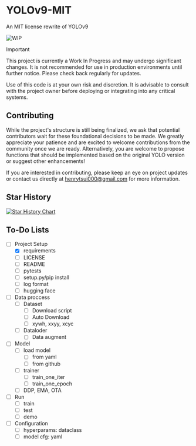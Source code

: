 # YOLOv9-MIT
An MIT license rewrite of YOLOv9

![WIP](https://img.shields.io/badge/status-WIP-orange)
> [!IMPORTANT]
> This project is currently a Work In Progress and may undergo significant changes. It is not recommended for use in production environments until further notice. Please check back regularly for updates.
> 
> Use of this code is at your own risk and discretion. It is advisable to consult with the project owner before deploying or integrating into any critical systems.

## Contributing

While the project's structure is still being finalized, we ask that potential contributors wait for these foundational decisions to be made. We greatly appreciate your patience and are excited to welcome contributions from the community once we are ready. Alternatively, you are welcome to propose functions that should be implemented based on the original YOLO version or suggest other enhancements! 

If you are interested in contributing, please keep an eye on project updates or contact us directly at [henrytsui000@gmail.com](mailto:henrytsui000@gmail.com) for more information.

## Star History

[![Star History Chart](https://api.star-history.com/svg?repos=WongKinYiu/yolov9mit&type=Date)](https://star-history.com/#WongKinYiu/yolov9mit&Date)

## To-Do Lists
- [ ] Project Setup
    - [X] requirements
    - [ ] LICENSE
    - [ ] README
    - [ ] pytests
    - [ ] setup.py/pip install
    - [ ] log format
    - [ ] hugging face
- [ ] Data proccess
    - [ ] Dataset
        - [ ] Download script
        - [ ] Auto Download
        - [ ] xywh, xxyy, xcyc
    - [ ] Dataloder
        - [ ] Data augment
- [ ] Model
    - [ ] load model
        - [ ] from yaml
        - [ ] from github
    - [ ] trainer
        - [ ] train_one_iter
        - [ ] train_one_epoch
    - [ ] DDP, EMA, OTA
- [ ] Run
    - [ ] train
    - [ ] test
    - [ ] demo
- [ ] Configuration
    - [ ] hyperparams: dataclass
    - [ ] model cfg: yaml